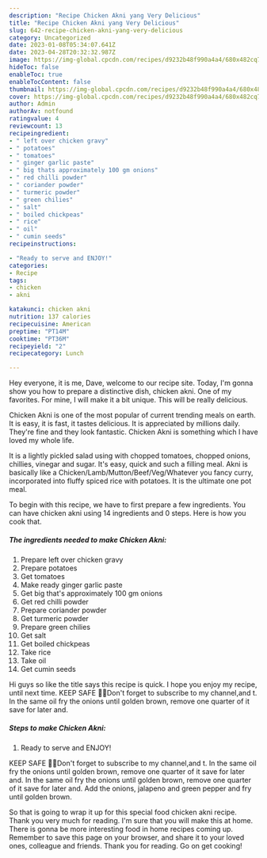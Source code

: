 ```yaml
---
description: "Recipe Chicken Akni yang Very Delicious"
title: "Recipe Chicken Akni yang Very Delicious"
slug: 642-recipe-chicken-akni-yang-very-delicious
category: Uncategorized
date: 2023-01-08T05:34:07.641Z
date: 2023-04-28T20:32:32.987Z
image: https://img-global.cpcdn.com/recipes/d9232b48f990a4a4/680x482cq70/chicken-akni-recipe-main-photo.jpg
hideToc: false
enableToc: true
enableTocContent: false
thumbnail: https://img-global.cpcdn.com/recipes/d9232b48f990a4a4/680x482cq70/chicken-akni-recipe-main-photo.jpg
cover: https://img-global.cpcdn.com/recipes/d9232b48f990a4a4/680x482cq70/chicken-akni-recipe-main-photo.jpg
author: Admin
authorAv: notfound
ratingvalue: 4
reviewcount: 13
recipeingredient:
- " left over chicken gravy"
- " potatoes"
- " tomatoes"
- " ginger garlic paste"
- " big thats approximately 100 gm onions"
- " red chilli powder"
- " coriander powder"
- " turmeric powder"
- " green chilies"
- " salt"
- " boiled chickpeas"
- " rice"
- " oil"
- " cumin seeds"
recipeinstructions:

- "Ready to serve and ENJOY!"
categories:
- Recipe
tags:
- chicken
- akni

katakunci: chicken akni 
nutrition: 137 calories
recipecuisine: American
preptime: "PT14M"
cooktime: "PT36M"
recipeyield: "2"
recipecategory: Lunch

---
```



Hey everyone, it is me, Dave, welcome to our recipe site. Today, I'm gonna show you how to prepare a distinctive dish, chicken akni. One of my favorites. For mine, I will make it a bit unique. This will be really delicious.

Chicken Akni is one of the most popular of current trending meals on earth. It is easy, it is fast, it tastes delicious. It is appreciated by millions daily. They're fine and they look fantastic. Chicken Akni is something which I have loved my whole life.

It is a lightly pickled salad using with chopped tomatoes, chopped onions, chillies, vinegar and sugar. It&#39;s easy, quick and such a filling meal. Akni is basically like a Chicken/Lamb/Mutton/Beef/Veg/Whatever you fancy curry, incorporated into fluffy spiced rice with potatoes. It is the ultimate one pot meal.


To begin with this recipe, we have to first prepare a few ingredients. You can have chicken akni using 14 ingredients and 0 steps. Here is how you cook that.

<!--inarticleads1-->

##### The ingredients needed to make Chicken Akni:

1. Prepare  left over chicken gravy
1. Prepare  potatoes
1. Get  tomatoes
1. Make ready  ginger garlic paste
1. Get  big that&#39;s approximately 100 gm onions
1. Get  red chilli powder
1. Prepare  coriander powder
1. Get  turmeric powder
1. Prepare  green chilies
1. Get  salt
1. Get  boiled chickpeas
1. Take  rice
1. Take  oil
1. Get  cumin seeds


Hi guys so like the title says this recipe is quick. I hope you enjoy my recipe, until next time. KEEP SAFE 💜😷Don&#39;t forget to subscribe to my channel,and t. In the same oil fry the onions until golden brown, remove one quarter of it save for later and. 

<!--inarticleads2-->

##### Steps to make Chicken Akni:


1. Ready to serve and ENJOY!

KEEP SAFE 💜😷Don&#39;t forget to subscribe to my channel,and t. In the same oil fry the onions until golden brown, remove one quarter of it save for later and. In the same oil fry the onions until golden brown, remove one quarter of it save for later and. Add the onions, jalapeno and green pepper and fry until golden brown. 

So that is going to wrap it up for this special food chicken akni recipe. Thank you very much for reading. I'm sure that you will make this at home. There is gonna be more interesting food in home recipes coming up. Remember to save this page on your browser, and share it to your loved ones, colleague and friends. Thank you for reading. Go on get cooking!
